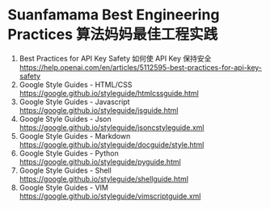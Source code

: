 # Suanfamama Best Engineering Practices 算法妈妈最佳工程实践
1. Best Practices for API Key Safety 如何使 API Key 保持安全 https://help.openai.com/en/articles/5112595-best-practices-for-api-key-safety
2. Google Style Guides - HTML/CSS https://google.github.io/styleguide/htmlcssguide.html
3. Google Style Guides - Javascript https://google.github.io/styleguide/jsguide.html
4. Google Style Guides - Json https://google.github.io/styleguide/jsoncstyleguide.xml
5. Google Style Guides - Markdown https://google.github.io/styleguide/docguide/style.html
6. Google Style Guides - Python https://google.github.io/styleguide/pyguide.html
8. Google Style Guides - Shell https://google.github.io/styleguide/shellguide.html
9. Google Style Guides - VIM https://google.github.io/styleguide/vimscriptguide.xml
